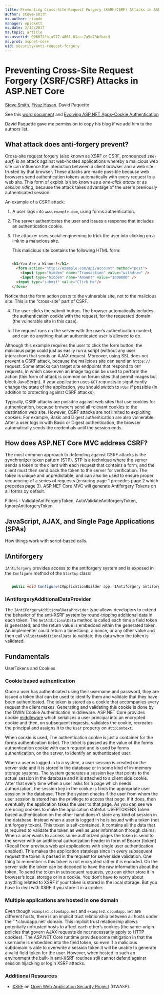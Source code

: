 ```yaml
---
title: Preventing Cross-Site Request Forgery (XSRF/CSRF) Attacks in ASP.NET Core
author: steve-smith
ms.author: riande
manager: wpickett
ms.date: 2/14/2017
ms.topic: article
ms.assetid: 0960728b-a977-4807-81aa-7a5d73bfbacd
ms.prod: aspnet-core
uid: security/anti-request-forgery
---
```


# Preventing Cross-Site Request Forgery (XSRF/CSRF) Attacks in ASP.NET Core

[Steve Smith](http://ardalis.com/), [Fiyaz Hasan](https://twitter.com/FiyazBinHasan), David Paquette

See this [word document](https://www.dropbox.com/sh/jfmncpp0z79m9mt/AAAAB98zC4J7f9g_l6egU8nta?dl=0) and [Evolving ASP.NET Apps–Cookie Authentication](https://blogs.msdn.microsoft.com/cdndevs/2015/02/18/evolving-asp-net-appscookie-authentication/)

David Paquette gave me permission to copy his blog if we add him to the authors list.

## What attack does anti-forgery prevent?

Cross-site request forgery (also known as XSRF or CSRF, pronounced *see-surf*) is an attack against web-hosted applications whereby a malicious web site can influence the interaction between a client browser and a web site trusted by that browser. These attacks are made possible because web browsers send authentication tokens automatically with every request to a web site. This form of exploit is also known as a *one-click attack* or as *session riding*, because the attack takes advantage of the user's previously authenticated session.

An example of a CSRF attack:

1. A user logs into `www.example.com`, using forms authentication.

2. The server authenticates the user and issues a response that includes an authentication cookie.

3. The attacker uses social engineering to trick the user into clicking on a link to a malacious site.

   This malicious site contains the following HTML form:

<!-- literal_block {"xml:space": "preserve", "language": "html", "dupnames": [], "linenos": false, "classes": [], "ids": [], "backrefs": [], "highlight_args": {}, "names": []} -->

````html

   <h1>You Are a Winner!</h1>
     <form action="http://example.com/api/account" method="post">
       <input type="hidden" name="Transaction" value="withdraw" />
       <input type="hidden" name="Amount" value="1000000" />
     <input type="submit" value="Click Me"/>
   </form>
   ````

Notice that the form action posts to the vulnerable site, not to the malicious site. This is the “cross-site” part of CSRF.

4. The user clicks the submit button. The browser automatically includes the authentication cookie with the request, for the requested domain (the vulnerable site in this case).

5. The request runs on the server with the user’s authentication context, and can do anything that an authenticated user is allowed to do.

Although this example requires the user to click the form button, the malicious page could just as easily run a script (without any user interaction) that sends an AJAX request. Moreover, using SSL does not prevent a CSRF attack, because the malicious site can send an `https://` request. Some attacks can target site endpoints that respond to `GET` requests, in which case even an image tag can be used to perform the action (this form of attack is common on forum sites that permit images but block JavaScript). If your application uses `GET` requests to significantly change the state of the application, you should switch to `POST` if possible (in addition to protecting against CSRF attacks).

Typically, CSRF attacks are possible against web sites that use cookies for authentication, because browsers send all relevant cookies to the destination web site. However, CSRF attacks are not limited to exploiting cookies. For example, Basic and Digest authentication are also vulnerable. After a user logs in with Basic or Digest authentication, the browser automatically sends the credentials until the session ends.

## How does ASP.NET Core MVC address CSRF?

The most common approach to defending against CSRF attacks is the synchronizer token pattern (STP). STP is a technique where the server sends a token to the client with each request that contains a form, and the client must then send back the token to the server for verification. The token is unique and unpredictable, and can also be used to ensure proper sequencing of a series of requests (ensuring page 1 precedes page 2 which precedes page 3). ASP.NET Core MVC will generate Antiforgery Tokens on all forms by default.

Filters - ValidateAntiForgeryToken, AutoValidateAntiforgeryToken, IgnoreAntiforgeryToken

## JavaScript, AJAX, and Single Page Applications (SPAs)

How things work with script-based calls.

## IAntiforgery

`IAntiforgery` provides access to the antiforgery system and is exposed in the `Configure` method of the `Startup` class:

<!-- literal_block {"xml:space": "preserve", "language": "c#", "dupnames": [], "linenos": false, "classes": [], "ids": [], "backrefs": [], "highlight_args": {}, "names": []} -->

````c#

   public void Configure(IApplicationBuilder app, IAntiforgery antiforgery)
   ````

### IAntiforgeryAdditionalDataProvider

The `IAntiForgeryAdditionalDataProvider` type allows developers to extend the behavior of the anti-XSRF system by round-tripping additional data in each token. The `GetAdditionalData` method is called each time a field token is generated, and the return value is embedded within the generated token. An implementer could return a timestamp, a nonce, or any other value and then call `ValidateAdditionalData` to validate this data when the token is validated.

## Fundamentals

UserTokens and Cookies

### Cookie based authentication

Once a user has authenticated using their username and password, they are issued a token that can be used to identify them and validate that they have been authenticated. The token is stored as a cookie that accompanies every request the client makes. Generating and validating this cookie is done by the OWIN Cookie Authentication middleware. ASP.NET Core provides cookie [middleware](../fundamentals/middleware.md#fundamentals-middleware.md) which serializes a user principal into an encrypted cookie and then, on subsequent requests, validates the cookie, recreates the principal and assigns it to the `User` property on `HttpContext`.

When cookie  is used, The authentication cookie is just a container for the forms authentication ticket. The ticket is passed as the value of the forms authentication cookie with each request and is used by forms authentication, on the server, to identify an authenticated user.

When a user is logged in to a system, a user session is created on the server side and it is stored in the database or in some kind of in-memory storage systems. The system generates a session key that points to the actual session in the database and it is attached to a client side cookie. After that every time when a user asks for a page which needs authorization, the session key in the cookie is finds the appropriate user session in the database. Then the system checks if the user from whom the user session is stored has the privilege to access that page. If it does, then eventually the application takes the user to that page. As you can see we are using cookies to make the application stateful. USERTOKENS Token based authentication on the other hand doesn’t store any kind of session in the database. Instead when a user is logged in he is issued with a token (not antiforgery token). This token is self-contained. It contains all the data that is required to validate the token as well
as user information through claims. When a user wants to access some authorized pages the token is send to the server with an additional authorization header in form of Bearer {token} (Recall from previous web api applications with single user authentication enabled). This makes the application stateless since in every subsequent request the token is passed in the request for server side validation. One thing to remember is this token is not encrypted rather it is encoded. On the server side the token can be decoded to have the raw information about the token. To send the token in subsequent requests, you can either store it in browser’s local storage or in a cookie. You don’t have to worry about anything related to XSRF if your token is stored in the local storage. But you have to deal with XSRF if you store it in a cookie.

### Multiple applications are hosted in one domain

Even though `example1.cloudapp.net` and `example2.cloudapp.net` are different hosts, there is an implicit trust relationship between all hosts under the ``*.cloudapp.net` domain. This implicit trust relationship allows potentially untrusted hosts to affect each other’s cookies (the same-origin policies that govern AJAX requests do not necessarily apply to HTTP cookies). The ASP.NET Core runtime provides some mitigation in that the username is embedded into the field token, so even if a malicious subdomain is able to overwrite a session token it will be unable to generate a valid field token for the user. However, when hosted in such an environment the built-in anti-XSRF routines still cannot defend against session hijacking or login XSRF attacks.

  ### Additional Resources

* [XSRF](https://www.owasp.org/index.php/Cross-Site_Request_Forgery_(CSRF)) on [Open Web Application Security Project](https://www.owasp.org/index.php/Main_Page) (OWASP).
